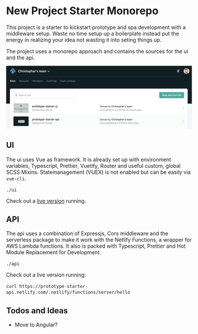 # New Project Starter Monorepo

This project is a starter to kickstart prototype and spa development with a middleware setup. Waste no time setup up a boilerplate instead put the energy in realizing your idea not wasting it into seting things up.

The project uses a monorepo approach and contains the sources for the ui and the api.

![Netlify Monorepo](https://github.com/ChristopherNeuwirth/prototype-starter/blob/master/doc/media/readme-netlify.png?raw=true)

## UI

The ui uses Vue as framework. It is already set up with environment variables, Typescript, Prettier, Vuetify, Router and useful custom, global SCSS Mixins. Statemanagement (VUEX) is not enabled but can be easily via `vue-cli`.

```
./ui
```

Check out a [live version](https://prototype-starter-ui.netlify.com) running.

## API

The api uses a combination of Expressjs, Cors middleware and the serverless package to make it work with the Netlify Functions, a wrapper for AWS Lambda functions. It also is packed with Typescript, Prettier and Hot Module Replacement for Development.

```
./api
```

Check out a live version running:

```
curl https://prototype-starter-api.netlify.com/.netlify/functions/server/hello
```

## Todos and Ideas

- Move to Angular?
